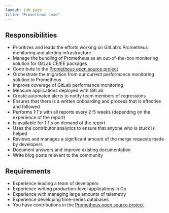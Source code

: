 ```yaml
---
layout: job_page
title: "Prometheus Lead"
---
```


## Responsibilities

* Prioritizes and leads the efforts working on GitLab's Prometheus monitoring and alerting infrastructure
* Manage the bundling of Prometheus as an out-of-the-box monitoring solution for GitLab CE/EE packages
* Contribute to the [Prometheus open source project](https://github.com/prometheus)
* Orchestrate the migration from our current performance monitoring solution to Prometheus
* Improve coverage of GitLab performance monitoring
* Measure applications deployed with GitLab
* Create automated alerts to notify team members of regressions
* Ensures that there is a written onboarding and process that is effective and followed
* Performs 1:1's with all reports every 2-5 weeks (depending on the experience of the report)
* Is available for 1:1's on demand of the report
* Uses the contributor analytics to ensure that anyone who is stuck is helped
* Reviews and manages a significant amount of the merge requests made by developers
* Document answers and improve existing documentation
* Write blog posts relevant to the community

## Requirements

* Experience leading a team of developers
* Experience writing production-level applications in Go
* Experience with managing large amounts of telemetry
* Experience developing time-series databases
* You have contributions in the [Prometheus open source project](https://github.com/prometheus)
